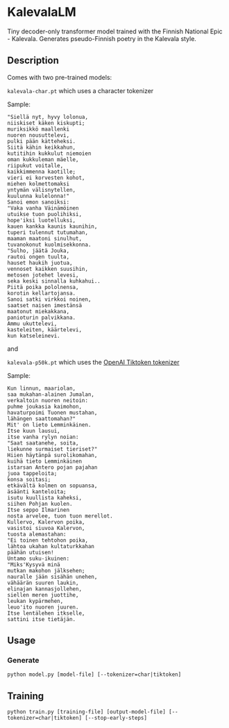 # KalevalaLM
Tiny decoder-only transformer model trained with the Finnish National Epic - Kalevala. Generates pseudo-Finnish poetry in the Kalevala style.

## Description
Comes with two pre-trained models: 

`kalevala-char.pt` which uses a character tokenizer 

Sample:
```
"Siellä nyt, hyvy lolonua,
niiskiset käken kiskupti;
muriksikkö maallenki
nuoren nousuttelevi,
pulki pään kätteheksi.
Siitä kähin keikkahun,
kutitihin kukkulut niemoien
oman kukkuleman mäelle,
riipukut voitalle,
kaikkimmenna kaotille;
vieri ei korvesten kohot,
miehen kolmettomaksi
yntymän välisnytellen,
kuulunna kulelonna!"
Sanoi emon sanoiksi:
"Vaka vanha Väinämöinen
utuikse tuon puolihiksi,
hope'iksi luotelluksi,
kauen kankka kaunis kaunihin,
tuperi tulennut tutumahan,
maaman maatoni sinulhut,
tuvanokonut kuolmisekkonna.
"Sulho, jäätä Jouka,
rautoi ongen tuulta,
hauset haukih juotua,
vennoset kaikken suusihin,
metosen jotehet levesi,
seka keski sinnalla kuhkahui..
Piitä poika pololnensa,
korotin kellartojansa.
Sanoi satki virkkoi noinen,
saatset naisen imestänsä
maatonut miekakkana,
panioturin palvikkana.
Ammu ukuttelevi,
kasteleiten, käärtelevi,
kun katseleinevi.
```


and 

`kalevala-p50k.pt` which uses the [OpenAI Tiktoken tokenizer](https://github.com/openai/tiktoken)

Sample:
```
Kun linnun, maariolan,
saa mukahan-alainen Jumalan,
verkaltoin nuoren neitoin:
puhme joukasia kaimohon,
havaturpoimi Tuonen mustahan,
lähängen saattomahan?"
Mit' on lieto Lemminkäinen.
Itse kuun lausui,
itse vanha rylyn noian:
"Saat saatanehe, soita,
liekunne surmaiset tieriset?"
Hiien häytänpä surolikomahan,
kuihä tieto Lemminkäinen
istarsan Antero pojan pajahan
juoa tappeloita;
konsa soitasi;
etkävältä kolmen on sopuansa,
äsäänti kanteloita;
isutu kuullista kaheksi,
siihen Pohjan kuolen.
Itse seppo Ilmarinen
nosta arvelee, tuon tuon merellot.
Kullervo, Kalervon poika,
vasistoi siuvoa Kalervon,
tuosta alemastahan:
"Ei toinen tehtohon poika,
lähtoa ukahan kultaturkkahan
päähän utuisen!
Untamo suku-ikuinen:
"Miks'Kysyvä minä
mutkan makohon jälksehen;
nauralle jään sisähän unehen,
vähäärän suuren laukin,
elinajan kannasjollehen,
siellen meren juottihe,
leukan kypärmehen,
leuo'ito nuoren juuren.
Itse lentälehen itkselle,
sattini itse tietäjän.
```

## Usage
### Generate
```
python model.py [model-file] [--tokenizer=char|tiktoken]
```

## Training
```
python train.py [training-file] [output-model-file] [--tokenizer=char|tiktoken] [--stop-early-steps]
```
